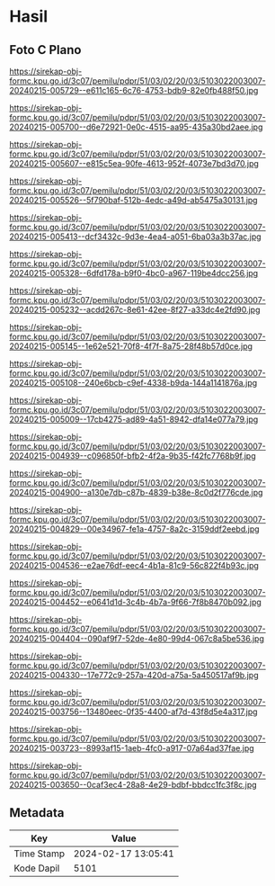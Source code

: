 # Hasil

## Foto C Plano

https://sirekap-obj-formc.kpu.go.id/3c07/pemilu/pdpr/51/03/02/20/03/5103022003007-20240215-005729--e611c165-6c76-4753-bdb9-82e0fb488f50.jpg

https://sirekap-obj-formc.kpu.go.id/3c07/pemilu/pdpr/51/03/02/20/03/5103022003007-20240215-005700--d6e72921-0e0c-4515-aa95-435a30bd2aee.jpg

https://sirekap-obj-formc.kpu.go.id/3c07/pemilu/pdpr/51/03/02/20/03/5103022003007-20240215-005607--e815c5ea-90fe-4613-952f-4073e7bd3d70.jpg

https://sirekap-obj-formc.kpu.go.id/3c07/pemilu/pdpr/51/03/02/20/03/5103022003007-20240215-005526--5f790baf-512b-4edc-a49d-ab5475a30131.jpg

https://sirekap-obj-formc.kpu.go.id/3c07/pemilu/pdpr/51/03/02/20/03/5103022003007-20240215-005413--dcf3432c-9d3e-4ea4-a051-6ba03a3b37ac.jpg

https://sirekap-obj-formc.kpu.go.id/3c07/pemilu/pdpr/51/03/02/20/03/5103022003007-20240215-005328--6dfd178a-b9f0-4bc0-a967-119be4dcc256.jpg

https://sirekap-obj-formc.kpu.go.id/3c07/pemilu/pdpr/51/03/02/20/03/5103022003007-20240215-005232--acdd267c-8e61-42ee-8f27-a33dc4e2fd90.jpg

https://sirekap-obj-formc.kpu.go.id/3c07/pemilu/pdpr/51/03/02/20/03/5103022003007-20240215-005145--1e62e521-70f8-4f7f-8a75-28f48b57d0ce.jpg

https://sirekap-obj-formc.kpu.go.id/3c07/pemilu/pdpr/51/03/02/20/03/5103022003007-20240215-005108--240e6bcb-c9ef-4338-b9da-144a1141876a.jpg

https://sirekap-obj-formc.kpu.go.id/3c07/pemilu/pdpr/51/03/02/20/03/5103022003007-20240215-005009--17cb4275-ad89-4a51-8942-dfa14e077a79.jpg

https://sirekap-obj-formc.kpu.go.id/3c07/pemilu/pdpr/51/03/02/20/03/5103022003007-20240215-004939--c096850f-bfb2-4f2a-9b35-f42fc7768b9f.jpg

https://sirekap-obj-formc.kpu.go.id/3c07/pemilu/pdpr/51/03/02/20/03/5103022003007-20240215-004900--a130e7db-c87b-4839-b38e-8c0d2f776cde.jpg

https://sirekap-obj-formc.kpu.go.id/3c07/pemilu/pdpr/51/03/02/20/03/5103022003007-20240215-004829--00e34967-fe1a-4757-8a2c-3159ddf2eebd.jpg

https://sirekap-obj-formc.kpu.go.id/3c07/pemilu/pdpr/51/03/02/20/03/5103022003007-20240215-004536--e2ae76df-eec4-4b1a-81c9-56c822f4b93c.jpg

https://sirekap-obj-formc.kpu.go.id/3c07/pemilu/pdpr/51/03/02/20/03/5103022003007-20240215-004452--e0641d1d-3c4b-4b7a-9f66-7f8b8470b092.jpg

https://sirekap-obj-formc.kpu.go.id/3c07/pemilu/pdpr/51/03/02/20/03/5103022003007-20240215-004404--090af9f7-52de-4e80-99d4-067c8a5be536.jpg

https://sirekap-obj-formc.kpu.go.id/3c07/pemilu/pdpr/51/03/02/20/03/5103022003007-20240215-004330--17e772c9-257a-420d-a75a-5a450517af9b.jpg

https://sirekap-obj-formc.kpu.go.id/3c07/pemilu/pdpr/51/03/02/20/03/5103022003007-20240215-003756--13480eec-0f35-4400-af7d-43f8d5e4a317.jpg

https://sirekap-obj-formc.kpu.go.id/3c07/pemilu/pdpr/51/03/02/20/03/5103022003007-20240215-003723--8993af15-1aeb-4fc0-a917-07a64ad37fae.jpg

https://sirekap-obj-formc.kpu.go.id/3c07/pemilu/pdpr/51/03/02/20/03/5103022003007-20240215-003650--0caf3ec4-28a8-4e29-bdbf-bbdcc1fc3f8c.jpg


## Metadata

| Key        | Value               |
| ---------- | ------------------- |
| Time Stamp | 2024-02-17 13:05:41 |
| Kode Dapil | 5101                |



